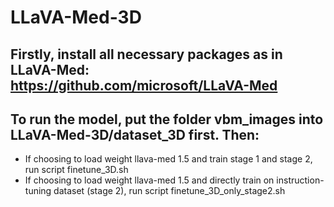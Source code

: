 # LLaVA-Med-3D

## Firstly, install all necessary packages as in LLaVA-Med: https://github.com/microsoft/LLaVA-Med

## To run the model, put the folder vbm_images into LLaVA-Med-3D/dataset_3D first. Then:

+ If choosing to load weight llava-med 1.5 and train stage 1 and stage 2, run script finetune_3D.sh
+ If choosing to load weight llava-med 1.5 and directly train on instruction-tuning dataset (stage 2), run script finetune_3D_only_stage2.sh